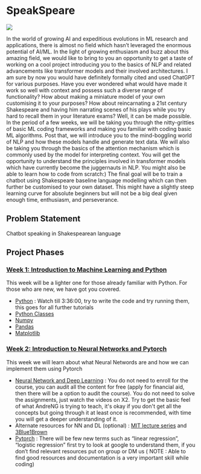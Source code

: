# SpeakSpeare

![]([http://url/to/img.png](https://media.newyorker.com/photos/5a57ced6f686540bff451ef2/master/w_1920,c_limit/180122_r31326.jpg))

In the world of growing AI and expeditious evolutions in ML research and applications, there is almost no field which hasn’t leveraged the enormous potential of AI/ML. In the light of growing enthusiasm and buzz about this amazing field, we would like to bring to you an opportunity to get a taste of working on a cool project introducing you to the basics of NLP and related advancements like transformer models and their involved architectures. I am sure by now you would have definitely formally cited and used ChatGPT for various purposes. Have you ever wondered what would have made it work so well with context and possess such a diverse range of functionality? How about making a  miniature model of your own customising it to your purposes? How about reincarnating a 21st century Shakespeare and having him narrating scenes of his plays while you try hard to recall them in your literature exams? Well, it can be made possible. In the period of a few weeks, we will be taking you through the nitty-gritties of basic ML coding frameworks and making you familiar with coding basic ML algorithms. Post that, we will introduce you to the mind-boggling world of NLP and how these models handle and generate text data. We will also be taking you through the basics of the attention mechanism which is commonly used by the model for interpreting context. You will get the opportunity to understand the principles involved in transformer models which have currently become the juggernauts in NLP. You might also be able to learn how to code from scratch:) The final goal will be to train a chatbot using Shakespeare baseline language modelling which can then further be customised to your own dataset. This might have a slightly steep learning curve for absolute beginners but will not be a big deal given enough time, enthusiasm, and perseverance.

## Problem Statement 

Chatbot speaking in Shakespearean language

## Project Phases

### [Week 1: Introduction to Machine Learning and Python](<./Week 1/>)
This week will be a lighter one for those already familiar with Python. For those who are new, we have got you covered. 
- [Python](https://www.youtube.com/watch?v=_uQrJ0TkZlc) : Watch till 3:36:00, try to write the code and try running them, this goes for all further tutorials 
- [Python Classes](https://www.geeksforgeeks.org/python-classes-and-objects/)
- [Numpy](https://www.youtube.com/watch?v=QUT1VHiLmmI)
- [Pandas](https://www.youtube.com/watch?v=vmEHCJofslg)
- [Matplotlib](https://www.youtube.com/watch?v=wB9C0Mz9gSo)

### [Week 2: Introduction to Neural Networks and Pytorch](<./Week 2/>)
This week we will learn about what Neural Networds are and how we can implement them using Pytorch
- [Neural Network and Deep Learning](https://www.coursera.org/learn/neural-networks-deep-learning?specialization=deep-learning) : You do not need to enroll for the course, you can audit all the content for free (apply for financial aid, then there will be a option to audit the course). You do not need to solve the assignments, just watch the videos on X2. Try to get the basic feel of what AndreNG is trying to teach, it's okay if you don't get all the concepts but going through it at least once is recommended, with time you will get a deeper understanding of it.
- Alternate resources for NN and DL (optional) : [MIT lecture series](https://youtu.be/QDX-1M5Nj7s) and [3Blue1Brown](https://youtube.com/playlist?list=PLZHQObOWTQDNU6R1_67000Dx_ZCJB-3pi)
- [Pytorch](https://www.youtube.com/watch?v=c36lUUr864M) : There will be few new terms such as “linear regression”, “logistic regression” first try to look at google to understand them, if you don’t find relevant resources put on group or DM us ( NOTE : Able to find good resources and documentation is a very important skill while coding)
